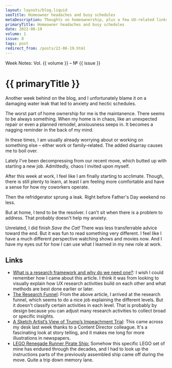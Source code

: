 ```yaml
---
layout: layouts/blog.liquid
seoTitle: Homeowner headaches and busy schedules
metaDescription: Thoughts on homeownership, plus a few UX-related links.
primaryTitle: Homeowner headaches and busy schedules
date: 2022-06-19
volume: 1
issue: 8
tags: post
redirect_from: /posts/22-06-19.html
---
```


<span class="small-text-16 eyebrow">Week Notes: Vol. {{ volume }} &ndash; &numero; {{ issue }}</span>
# {{ primaryTitle }}
Another week behind on the blog, and I unfortunately blame it on a damaging water leak that led to anxiety and hectic schedules.

The worst part of home ownership for me is the maintanence. There seems to be always something. When my home is in chaos, like an unexpected repair or even a planned remodel, anxiousness seeps in. It becomes a nagging reminder in the back of my mind.

In these times, I am usually already worrying about or working on something else – either work or family–related. The added disarray causes me to boil over.

Lately I've been decompressing from our recent move, which butted up with starting a new job. Admittedly, chaos I invited upon myself. 

After this week at work, I feel like I am finally starting to acclimate. Though, there is still plenty to learn, at least I am feeling more comfortable and have a sense for how my coworkers operate.

Then the refridgerator sprung a leak. Right before Father's Day weekend no less.

But at home, I tend to be the resolver. I can't sit when there is a problem to address. That probably doesn't help my anxiety.

Unrelated, I did finish *Save the Cat!* There was less transferrable advice toward the end. But it was fun to read something very different. I feel like I have a much different perspective watching shows and movies now. And I have my eyes out for how I can use what I learned in my new role at work.

## Links
- <a href="https://uxdesign.cc/what-is-a-research-framework-and-why-do-we-need-one-b3fac8351d46" target="_blank">What is a research framework and why do we need one?</a>: I wish I could remember how I came about this article. I think it was from looking to visually explain how UX research activities build on each other and what methods are best done earlier or later.
- <a href="https://medium.com/@emmaboulton/the-reseach-funnel-617b8333ad7f" target="_blank">The Research Funnel</a>: From the above article, I arrived at the research funnel, which seems to do a nice job explaining the different levels. But it doesn't classify certain activities in each level. That is probably by design because you can adjust many research activities to collect broad or specific insights. 
-  <a href="https://www.nytimes.com/interactive/2020/01/16/us/politics/senate-impeachment-trial-sketches.html" target="_blank">A Sketch Artist’s View of Trump’s Impeachment Trial</a>: This came across my desk last week thanks to a Content Director colleague. It's a fascinating look at story telling, and it makes me long for more illustrations in newspapers.
- <a href="https://lego.brickinstructions.com/en/lego_instructions/set/6268/Renegade_Runner" target="_blank">LEGO Renegade Runner Pirate Ship:</a> Somehow this specific LEGO set of mine has endured through the decades, and I had to look up the instructions parts of the previously assembled ship came off during the move. Quite a trip down memory lane. 